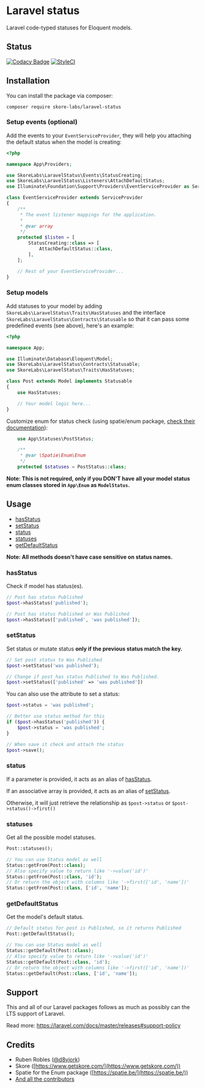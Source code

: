 # Laravel status

Laravel code-typed statuses for Eloquent models.

## Status

[![Codacy Badge](https://api.codacy.com/project/badge/Grade/aa7cce89305c47f7bf9b0684b97e90ca)](https://www.codacy.com/app/d8vjork/laravel-json-api?utm_source=github.com&amp;utm_medium=referral&amp;utm_content=skore/laravel-json-api&amp;utm_campaign=Badge_Grade) [![StyleCI](https://github.styleci.io/repos/198988581/shield?branch=master)](https://github.styleci.io/repos/198988581)

## Installation

You can install the package via composer:

```
composer require skore-labs/laravel-status
```

### Setup events (optional)

Add the events to your `EventServiceProvider`, they will help you attaching the default status when the model is creating:

```php
<?php

namespace App\Providers;

use SkoreLabs\LaravelStatus\Events\StatusCreating;
use SkoreLabs\LaravelStatus\Listeners\AttachDefaultStatus;
use Illuminate\Foundation\Support\Providers\EventServiceProvider as ServiceProvider;

class EventServiceProvider extends ServiceProvider
{
    /**
     * The event listener mappings for the application.
     *
     * @var array
     */
    protected $listen = [
        StatusCreating::class => [
            AttachDefaultStatus::class,
        ],
    ];

    // Rest of your EventServiceProvider...
}
```

### Setup models

Add statuses to your model by adding `SkoreLabs\LaravelStatus\Traits\HasStatuses` and the interface `SkoreLabs\LaravelStatus\Contracts\Statusable` so that it can pass some predefined events (see above), here's an example:

```php
<?php

namespace App;

use Illuminate\Database\Eloquent\Model;
use SkoreLabs\LaravelStatus\Contracts\Statusable;
use SkoreLabs\LaravelStatus\Traits\HasStatuses;

class Post extends Model implements Statusable
{
    use HasStatuses;

    // Your model logic here...
}
```

Customize enum for status check (using spatie/enum package, [check their documentation](https://docs.spatie.be/enum/v2/introduction/)):

```php
    use App\Statuses\PostStatus;

    /**
     * @var \Spatie\Enum\Enum
     */
    protected $statuses = PostStatus::class;
```

**Note: This is not required, only if you DON'T have all your model status enum classes stored in `App\Enum` as `ModelStatus`.**

## Usage

- [hasStatus](#hasStatus)
- [setStatus](#setStatus)
- [status](#status)
- [statuses](#statuses)
- [getDefaultStatus](#getDefaultStatus)

**Note: All methods doesn't have case sensitive on status names.**

### hasStatus

Check if model has status(es).

```php
// Post has status Published
$post->hasStatus('published');

// Post has status Published or Was Published
$post->hasStatus(['published', 'was published']);
```

### setStatus

Set status or mutate status **only if the previous status match the key.**

```php
// Set post status to Was Published
$post->setStatus('was published');

// Change if post has status Published to Was Published.
$post->setStatus(['published' => 'was published'])
```

You can also use the attribute to set a status:

```php
$post->status = 'was published';

// Better use status method for this
if ($post->hasStatus('published')) {
    $post->status = 'was published';
}

// When save it check and attach the status
$post->save();
```

### status

If a parameter is provided, it acts as an alias of [hasStatus](#hasStatus).

If an associative array is provided, it acts as an alias of [setStatus](#setStatus).

Otherwise, it will just retrieve the relationship as `$post->status` or `$post->status()->first()`

### statuses

Get all the possible model statuses.

```php
Post::statuses();

// You can use Status model as well
Status::getFrom(Post::class);
// Also specify value to return like '->value('id')'
Status::getFrom(Post::class, 'id');
// Or return the object with columns like '->first(['id', 'name'])'
Status::getFrom(Post::class, ['id', 'name']);
```

### getDefaultStatus

Get the model's default status.

```php
// Default status for post is Published, so it returns Published
Post::getDefaultStatus();

// You can use Status model as well
Status::getDefault(Post::class);
// Also specify value to return like '->value('id')'
Status::getDefault(Post::class, 'id');
// Or return the object with columns like '->first(['id', 'name'])'
Status::getDefault(Post::class, ['id', 'name']);
```

## Support

This and all of our Laravel packages follows as much as possibly can the LTS support of Laravel.

Read more: https://laravel.com/docs/master/releases#support-policy

## Credits

- Ruben Robles ([@d8vjork](https://github.com/d8vjork))
- Skore ([https://www.getskore.com/](https://www.getskore.com/))
- Spatie for the Enum package ([https://spatie.be/](https://spatie.be/))
- [And all the contributors](https://github.com/skore-labs/laravel-status/graphs/contributors)
